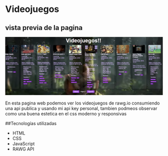 # Videojuegos
## vista previa de la pagina

<p align="center">
  <img src="./Videojuegos.png" alt="Vista previa de la página" width="600"/>
</p>

En esta pagina web podemos ver los videojuegos de rawg.io consumiendo una api publica y usando mi api key personal, tambien podmeos observar como una buena estetica en el css moderno y responsivas

##Tecnologías utilizadas

- HTML
- CSS
- JavaScript
- RAWG API

